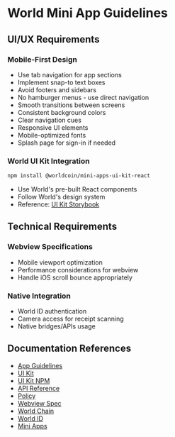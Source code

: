 # World Mini App Guidelines

## UI/UX Requirements

### Mobile-First Design
- Use tab navigation for app sections
- Implement snap-to text boxes
- Avoid footers and sidebars
- No hamburger menus - use direct navigation
- Smooth transitions between screens
- Consistent background colors
- Clear navigation cues
- Responsive UI elements
- Mobile-optimized fonts
- Splash page for sign-in if needed

### World UI Kit Integration
```bash
npm install @worldcoin/mini-apps-ui-kit-react
```
- Use World's pre-built React components
- Follow World's design system
- Reference: [UI Kit Storybook](https://mini-apps-ui-kit.vercel.app)

## Technical Requirements

### Webview Specifications
- Mobile viewport optimization
- Performance considerations for webview
- Handle iOS scroll bounce appropriately

### Native Integration
- World ID authentication
- Camera access for receipt scanning
- Native bridges/APIs usage

## Documentation References
- [App Guidelines](https://docs.world.org/mini-apps/design/app-guidelines)
- [UI Kit](https://docs.world.org/mini-apps/design/ui-kit)
- [UI Kit NPM](https://www.npmjs.com/package/@worldcoin/mini-apps-ui-kit-react)
- [API Reference](https://docs.world.org/mini-apps/reference/api)
- [Policy](https://docs.world.org/mini-apps/more/policy)
- [Webview Spec](https://docs.world.org/mini-apps/more/webview-spec)
- [World Chain](https://docs.world.org/world-chain)
- [World ID](https://docs.world.org/world-id)
- [Mini Apps](https://docs.world.org/mini-apps)
